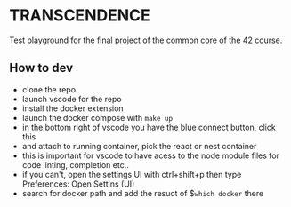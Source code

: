 # TRANSCENDENCE

Test playground for the final project of the common core of the 42 course.

## How to dev

- clone the repo
- launch vscode for the repo
- install the docker extension
- launch the docker compose with `make up`
- in the bottom right of vscode you have the blue connect button, click this 
- and attach to running container, pick the react or nest container
- this is important for vscode to have acess to the node module files for code linting, completion etc..
- if you can't, open the settings UI with ctrl+shift+p then type Preferences: Open Settins (UI)
- search for docker path and add the resuot of $`which docker` there
